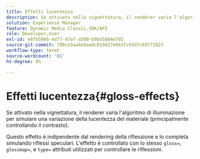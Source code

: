 ```yaml
---
title: Effetti lucentezza
description: Se attivato nella vignettatura, il renderer varia l'algoritmo di illuminazione per simulare una variazione della lucentezza del materiale (principalmente controllando il contrasto).
solution: Experience Manager
feature: Dynamic Media Classic,SDK/API
role: Developer,User
exl-id: e8fb5966-ed77-47af-a500-b9bd1604e7d1
source-git-commit: 790ce3aa4e9aadc019d17e663fc93d7c69772b23
workflow-type: tm+mt
source-wordcount: '81'
ht-degree: 0%

---
```


# Effetti lucentezza{#gloss-effects}

Se attivato nella vignettatura, il renderer varia l&#39;algoritmo di illuminazione per simulare una variazione della lucentezza del materiale (principalmente controllando il contrasto).

Questo effetto è indipendente dal rendering della riflessione e lo completa simulando riflessi speculari. L&#39;effetto è controllato con lo stesso `gloss=`, `glossmap=`, e `type=` attributi utilizzati per controllare le riflessioni.

